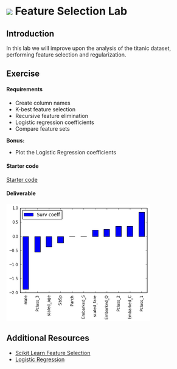 
# ![](https://ga-dash.s3.amazonaws.com/production/assets/logo-9f88ae6c9c3871690e33280fcf557f33.png) Feature Selection Lab

## Introduction

In this lab we will improve upon the analysis of the titanic dataset, performing feature selection and regularization.

## Exercise

#### Requirements

- Create column names
- K-best feature selection
- Recursive feature elimination
- Logistic regression coefficients
- Compare feature sets

**Bonus:**

- Plot the Logistic Regression coefficients

#### Starter code

[Starter code](code/starter-code/starter-code-4_2.ipynb)


#### Deliverable

![Coefficients plot](assets/images/coefficients.png)

## Additional Resources

- [Scikit Learn Feature Selection](http://scikit-learn.org/stable/modules/feature_selection.html)
- [Logistic Regression](http://scikit-learn.org/stable/modules/generated/sklearn.linear_model.LogisticRegression.html)

